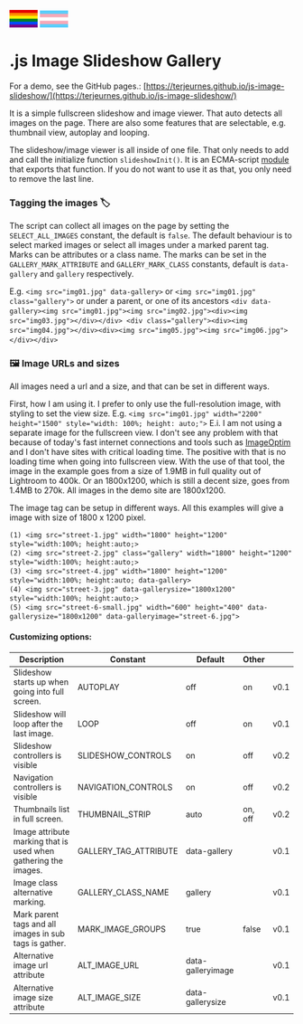 <picture><img src="webpage/gay_pride_flag.svg" width="50"></picture> <picture><img src="webpage/transgender_pride_flag.svg" width="50"></picture>
# .js Image Slideshow Gallery 

For a demo, see the GitHub pages.: [https://terjeurnes.github.io/js-image-slideshow/](https://terjeurnes.github.io/js-image-slideshow/)

It is a simple fullscreen slideshow and image viewer. That auto detects all images on the page. There are also some features that are selectable, e.g. thumbnail view, autoplay and looping.

The slideshow/image viewer is all inside of one file. That only needs to add and call the initialize function `slideshowInit()`. It is an ECMA-script [module](https://developer.mozilla.org/en-US/docs/Web/JavaScript/Guide/Modules) that exports that function. If you do not want to use it as that, you only need to remove the last line.

### Tagging the images 🏷️

The script can collect all images on the page by setting the `SELECT_ALL_IMAGES` constant, the default is `false`. The default behaviour is to select marked images or select all images under a marked parent tag. Marks can be attributes or a class name. The marks can be set in the `GALLERY_MARK_ATTRIBUTE` and `GALLERY_MARK_CLASS` constants, default is `data-gallery` and `gallery` respectively.

E.g. `<img src="img01.jpg" data-gallery>` or `<img src="img01.jpg" class="gallery">` or under a parent, or one of its ancestors `<div data-gallery><img src="img01.jpg"><img src="img02.jpg"><div><img src="img03.jpg"></div></div> <div class="gallery"><div><img src="img04.jpg"></div><div><img src="img05.jpg"><img src="img06.jpg"></div></div>` 

### 🖼️  Image URLs and sizes 

All images need a url and a size, and that can be set in different ways. 

First, how I am using it. I prefer to only use the full-resolution image, with styling to set the view size. 
E.g. `<img src="img01.jpg" width="2200" height="1500" style="width: 100%; height: auto;">`
E.i. I am not using a separate image for the fullscreen view. I don't see any problem with that because of today's fast internet connections and tools such as [ImageOptim](https://imageoptim.com/)  and I don't have sites with critical loading time. The positive with that is no loading time when going into fullscreen view. With the use of that tool, the image in the example goes from a size of 1.9MB in full quality out of Lightroom to 400k. Or an 1800x1200, which is still a decent size,  goes from 1.4MB to 270k. All images in the demo site are 1800x1200.

The image tag can be setup in different ways. All this examples will give a image with size of 1800 x 1200 pixel.
```
(1) <img src="street-1.jpg" width="1800" height="1200" style="width:100%; height:auto;>
(2) <img src="street-2.jpg" class="gallery" width="1800" height="1200" style="width:100%; height:auto;>
(3) <img src="street-4.jpg" width="1800" height="1200" style="width:100%; height:auto; data-gallery>
(4) <img src="street-3.jpg" data-gallerysize="1800x1200" style="width:100%; height:auto;>
(5) <img src="street-6-small.jpg" width="600" height="400" data-gallerysize="1800x1200" data-galleryimage="street-6.jpg">
```



#### Customizing options:
| Description | Constant | Default | Other | |
|-------------|----------|---------|--------|-|
| Slideshow starts up when going into full screen. | AUTOPLAY | off | on | v0.1 |
| Slideshow will loop after the last image. | LOOP | off | on | v0.1 |
| Slideshow controllers is visible | SLIDESHOW_CONTROLS | on | off | v0.2 |
| Navigation controllers is visible | NAVIGATION_CONTROLS | on | off | v0.2 |
| Thumbnails list in full screen. | THUMBNAIL_STRIP | auto | on, off | v0.2 |
| Image attribute marking that is used when gathering the images. | GALLERY_TAG_ATTRIBUTE | data-gallery | | v0.1 |
| Image class alternative marking. | GALLERY_CLASS_NAME | gallery | | v0.1 |
| Mark parent tags and all images in sub tags is gather.| MARK_IMAGE_GROUPS | true | false | v0.1 |
| Alternative image url attribute | ALT_IMAGE_URL | data-galleryimage | | v0.1 |
| Alternative image size attribute | ALT_IMAGE_SIZE | data-gallerysize | | v0.1 |




